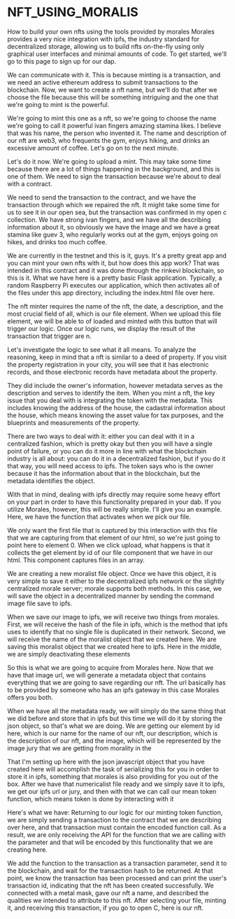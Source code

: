 # NFT_USING_MORALIS



How to build your own nfts using the tools provided by morales Morales provides a very nice integration with ipfs, the industry standard for decentralized storage, allowing us to build nfts on-the-fly using only graphical user interfaces and minimal amounts of code. To get started, we'll go to this page to sign up for our dap. 

We can communicate with it. This is because minting is a transaction, and we need an active ethereum address to submit transactions to the blockchain. Now, we want to create a nft name, but we'll do that after we choose the file because this will be something intriguing and the one that we're going to mint is the powerful.

We're going to mint this one as a nft, so we're going to choose the name we're going to call it powerful ivan fingers amazing stamina likes. I believe that was his name, the person who invented it. The name and description of our nft are web3, who frequents the gym, enjoys hiking, and drinks an excessive amount of coffee. Let's go on to the next minute.
  
Let's do it now. We're going to upload a mint. This may take some time because there are a lot of things happening in the background, and this is one of them. We need to sign the transaction because we're about to deal with a contract.

We need to send the transaction to the contract, and we have the transaction through which we repaired the nft. It might take some time for us to see it in our open sea, but the transaction was confirmed in my open c collection. We have strong ivan fingers, and we have all the describing information about it, so obviously we have the image and we have a great stamina like guev 3, who regularly works out at the gym, enjoys going on hikes, and drinks too much coffee.


We are currently in the testnet and this is it, guys. It's a pretty great app and you can mint your own nfts with it, but how does this app work? That was intended in this contract and it was done through the rinkevi blockchain, so this is it. What we have here is a pretty basic Flask application. Typically, a random Raspberry Pi executes our application, which then activates all of the files under this app directory, including the index.html file over here.
   
The nft minter requires the name of the nft, the date, a description, and the most crucial field of all, which is our file element. When we upload this file element, we will be able to of loaded and minted with this button that will trigger our logic. Once our logic runs, we display the result of the transaction that trigger are n.
    
Let's investigate the logic to see what it all means. To analyze the reasoning, keep in mind that a nft is similar to a deed of property. If you visit the property registration in your city, you will see that it has electronic records, and those electronic records have metadata about the property.

They did include the owner's information, however metadata serves as the description and serves to identify the item. When you mint a nft, the key issue that you deal with is integrating the token with the metadata. This includes knowing the address of the house, the cadastral information about the house, which means knowing the asset value for tax purposes, and the blueprints and measurements of the property.

There are two ways to deal with it: either you can deal with it in a centralized fashion, which is pretty okay but then you will have a single point of failure, or you can do it more in line with what the blockchain industry is all about: you can do it in a decentralized fashion, but if you do it that way, you will need access to ipfs. The token says who is the owner because it has the information about that in the blockchain, but the metadata identifies the object.
    
 With that in mind, dealing with ipfs directly may require some heavy effort on your part in order to have this functionality prepared in your dab. If you utilize Morales, however, this will be really simple. I'll give you an example. Here, we have the function that activates when we pick our file.
 
 We only want the first file that is captured by this interaction with this file that we are capturing from that element of our html, so we're just going to point here to element 0. When we click upload, what happens is that it collects the get element by id of our file component that we have in our html. This component captures files in an array.
 
 We are creating a new moralist file object. Once we have this object, it is very simple to save it either to the decentralized ipfs network or the slightly centralized morale server; morale supports both methods. In this case, we will save the object in a decentralized manner by sending the command image file save to ipfs.
 
 When we save our image to ipfs, we will receive two things from morales. First, we will receive the hash of the file in ipfs, which is the method that ipfs uses to identify that no single file is duplicated in their network. Second, we will receive the name of the moralist object that we created here. We are saving this moralist object that we created here to ipfs. Here in the middle, we are simply deactivating these elements 
 
So this is what we are going to acquire from Morales here. Now that we have that image url, we will generate a metadata object that contains everything that we are going to save regarding our nft. The url basically has to be provided by someone who has an ipfs gateway in this case Morales offers you both.

When we have all the metadata ready, we will simply do the same thing that we did before and store that in ipfs but this time we will do it by storing the json object, so that's what we are doing. We are getting our element by id here, which is our name for the name of our nft, our description, which is the description of our nft, and the image, which will be represented by the image jury that we are getting from morality in the

That I'm setting up here with the json javascript object that you have created here will accomplish the task of serializing this for you in order to store it in ipfs, something that morales is also providing for you out of the box. After we have that numericalist file ready and we simply save it to ipfs, we get our ipfs url or jury, and then with that we can call our mean token function, which means token is done by interacting with it

Here's what we have: Returning to our logic for our minting token function, we are simply sending a transaction to the contract that we are describing over here, and that transaction must contain the encoded function call. As a result, we are only receiving the API for the function that we are calling with the parameter and that will be encoded by this functionality that we are creating here.

We add the function to the transaction as a transaction parameter, send it to the blockchain, and wait for the transaction hash to be returned. At that point, we know the transaction has been processed and can print the user's transaction id, indicating that the nft has been created successfully. We connected with a metal mask, gave our nft a name, and described the qualities we intended to attribute to this nft. After selecting your file, minting it, and receiving this transaction, if you go to open C, here is our nft.
